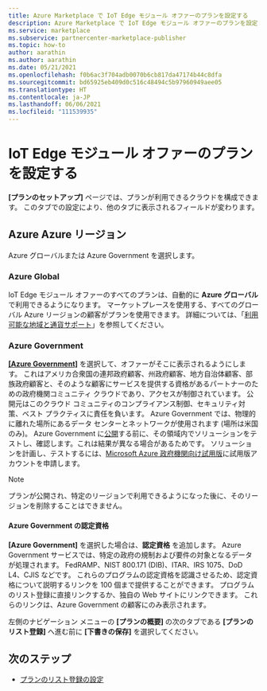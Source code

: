 ```yaml
---
title: Azure Marketplace で IoT Edge モジュール オファーのプランを設定する
description: Azure Marketplace で IoT Edge モジュール オファーのプランを設定します。
ms.service: marketplace
ms.subservice: partnercenter-marketplace-publisher
ms.topic: how-to
author: aarathin
ms.author: aarathin
ms.date: 05/21/2021
ms.openlocfilehash: f0b6ac3f704adb0070b6cb817da47174b44c8dfa
ms.sourcegitcommit: bd65925eb409d0c516c48494c5b97960949aee05
ms.translationtype: HT
ms.contentlocale: ja-JP
ms.lasthandoff: 06/06/2021
ms.locfileid: "111539935"
---
```

# <a name="set-up-plans-for-an-iot-edge-module-offer"></a>IoT Edge モジュール オファーのプランを設定する

**[プランのセットアップ]** ページでは、プランが利用できるクラウドを構成できます。 このタブでの設定により、他のタブに表示されるフィールドが変わります。

## <a name="azure-regions"></a>Azure Azure リージョン

Azure グローバルまたは Azure Government を選択します。

### <a name="azure-global"></a>Azure Global

IoT Edge モジュール オファーのすべてのプランは、自動的に **Azure グローバル** で利用できるようになります。  マーケットプレースを使用する、すべてのグローバル Azure リージョンの顧客がプランを使用できます。 詳細については、「[利用可能な地域と通貨サポート](marketplace-geo-availability-currencies.md)」を参照してください。

### <a name="azure-government"></a>Azure Government

**[[Azure Government]](../azure-government/documentation-government-welcome.md)** を選択して、オファーがそこに表示されるようにします。 これはアメリカ合衆国の連邦政府顧客、州政府顧客、地方自治体顧客、部族政府顧客と、そのような顧客にサービスを提供する資格があるパートナーのための政府機関コミュニティ クラウドであり、アクセスが制御されています。 公開元はこのクラウド コミュニティのコンプライアンス制御、セキュリティ対策、ベスト プラクティスに責任を負います。 Azure Government では、物理的に離れた場所にあるデータ センターとネットワークが使用されます (場所は米国のみ)。 Azure Government に[公開](../azure-government/documentation-government-manage-marketplace-partners.md)する前に、その領域内でソリューションをテストし、確認します。これは結果が異なる場合があるためです。 ソリューションを計画し、テストするには、[Microsoft Azure 政府機関向け試用版](https://azure.microsoft.com/global-infrastructure/government/request/)に試用版アカウントを申請します。

> [!NOTE]
> プランが公開され、特定のリージョンで利用できるようになった後に、そのリージョンを削除することはできません。

#### <a name="azure-government-certifications"></a>Azure Government の認定資格

**[Azure Government]** を選択した場合は、**認定資格** を追加します。 Azure Government サービスでは、特定の政府の規制および要件の対象となるデータが処理されます。 FedRAMP、NIST 800.171 (DIB)、ITAR、IRS 1075、DoD L4、CJIS などです。 これらのプログラムの認定資格を認識させるため、認定資格について説明するリンクを 100 個まで提供することができます。 プログラムのリスト登録に直接リンクするか、独自の Web サイトにリンクできます。 これらのリンクは、Azure Government の顧客にのみ表示されます。

左側のナビゲーション メニューの **[プランの概要]** の次のタブである **[プランのリスト登録]** へ進む前に **[下書きの保存]** を選択してください。

## <a name="next-steps"></a>次のステップ

- [プランのリスト登録の設定](iot-edge-plan-listing.md)

